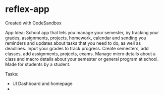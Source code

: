 # reflex-app
Created with CodeSandbox


App Idea:
School app that lets you manage your semester, by tracking your grades, assignments, projects, homework, calendar and sending you reminders and updates about tasks that you need to do, as well as deadlines. Input your grades to track progress. Create semesters, add classes, add assignments, projects, exams. Manage micro details about a class and macro details about your semester or general program at school. Made for students by a student. 

Tasks:
- UI Dashboard and homepage
- 
